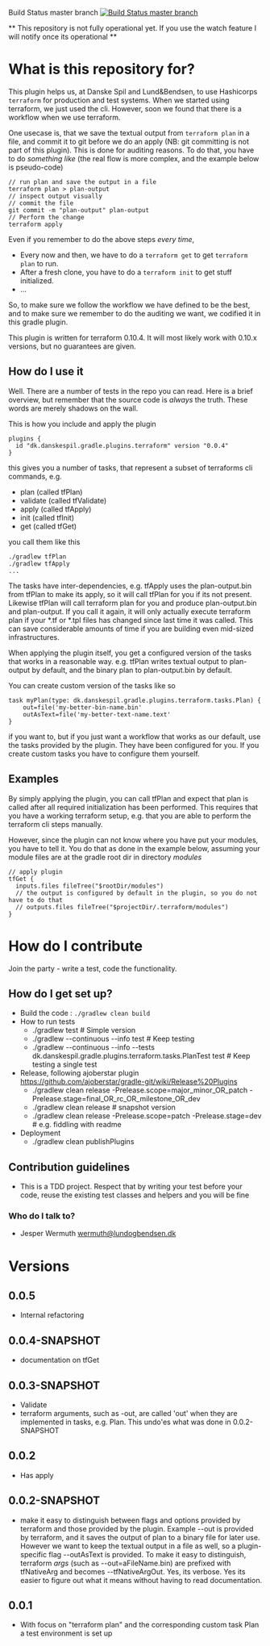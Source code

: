 Build Status master branch [![Build Status master branch](https://travis-ci.org/jwermuth/gradle-plugin-terraform.svg?branch=master)](https://travis-ci.org/jwermuth/gradle-plugin-terraform)

** This repository is not fully operational yet. If you use the watch feature I will notify once its operational **
# What is this repository for? 

This plugin helps us, at Danske Spil and Lund&Bendsen, to use Hashicorps ```terraform``` for production and test systems.
When we started using terraform, we just used the cli. However, soon we found that there is a workflow when we use terraform.

One usecase is, that we save the textual output from ```terraform plan``` in a file, and commit 
it to git before we do an apply (NB: git committing is not part of this plugin). 
This is done for auditing reasons. To do that, you have to 
do _something like_ (the real flow is more complex, and the example below is pseudo-code) 

```
// run plan and save the output in a file
terraform plan > plan-output
// inspect output visually
// commit the file
git commit -m "plan-output" plan-output
// Perform the change
terraform apply
``` 

Even if you remember to do the above steps _every time_, 

* Every now and then, we have to do a ```terraform get``` to get ```terraform plan``` to run.
* After a fresh clone, you have to do a ```terraform init``` to get stuff initialized.
* ...

So, to make sure we follow the workflow we have defined to be the best, and to make sure we
remember to do the auditing we want, we codified it in this gradle plugin.

This plugin is written for terraform 0.10.4. It will most likely work with 0.10.x versions, but 
no guarantees are given. 

## How do I use it

Well. There are a number of tests in the repo you can read. Here is a brief overview, 
but remember that the source code is _always_ the truth. These words are merely shadows on the wall.

This is how you include and apply the plugin
```text
plugins {
  id "dk.danskespil.gradle.plugins.terraform" version "0.0.4"
}
```
this gives you a number of tasks, that represent a subset of terraforms cli commands, e.g.
* plan (called tfPlan)
* validate (called tfValidate)
* apply (called tfApply)
* init (called tfInit)
* get (called tfGet)

you call them like this
```text
./gradlew tfPlan
./gradlew tfApply
...
```
The tasks have inter-dependencies, e.g. tfApply uses the plan-output.bin from tfPlan to make its apply,
so it will call tfPlan for you if its not present.
Likewise tfPlan will call terraform plan for you and produce plan-output.bin and plan-output. 
If you call it again, it will only actually execute terraform plan if your *.tf or *.tpl files has changed
since last time it was called. This can save considerable amounts of time if you are building even mid-sized
infrastructures.

When applying the plugin itself, you get a configured version of the tasks that works in a reasonable way.
e.g. tfPlan writes textual output to plan-output by default, and the binary plan to plan-output.bin by default.

You can create custom version of the tasks like so
```text
task myPlan(type: dk.danskespil.gradle.plugins.terraform.tasks.Plan) {
    out=file('my-better-bin-name.bin'
    outAsText=file('my-better-text-name.text'
}
```
if you want to, but if you just want a workflow that works as our default, use the tasks 
provided by the plugin. They have been configured for you. If you create custom tasks you
have to configure them yourself.

## Examples
By simply applying the plugin, you can call tfPlan and expect that plan is called after all required
initialization has been performed. This requires that you have a working terraform setup, e.g. that you
are able to perform the terraform cli steps manually.

However, since the plugin can not know where you have put your modules, you have to tell it. 
You do that as done in the example below, assuming your module files are at the gradle root dir in directory 
_modules_

```text
// apply plugin
tfGet {
  inputs.files fileTree("$rootDir/modules")
  // the output is configured by default in the plugin, so you do not have to do that 
  // outputs.files fileTree("$projectDir/.terraform/modules")
}
```

# How do I contribute
Join the party - write a test, code the functionality.
## How do I get set up? 

* Build the code : ```./gradlew clean build```
* How to run tests
  * ./gradlew test # Simple version
  * ./gradlew --continuous --info test # Keep testing
  * ./gradlew --continuous --info --tests dk.danskespil.gradle.plugins.terraform.tasks.PlanTest test # Keep testing a single test
* Release, following ajoberstar plugin https://github.com/ajoberstar/gradle-git/wiki/Release%20Plugins
  * ./gradlew clean release -Prelease.scope=major_minor_OR_patch -Prelease.stage=final_OR_rc_OR_milestone_OR_dev
  * ./gradlew clean release # snapshot version
  * ./gradlew clean release -Prelease.scope=patch -Prelease.stage=dev # e.g. fiddling with readme
* Deployment
  * ./gradlew clean publishPlugins
  

## Contribution guidelines 

* This is a TDD project. Respect that by writing your test before your code, reuse the existing test classes and helpers and you will be fine

### Who do I talk to? ###

* Jesper Wermuth wermuth@lundogbendsen.dk
 
# Versions
## 0.0.5
* Internal refactoring

## 0.0.4-SNAPSHOT
* documentation on tfGet 

## 0.0.3-SNAPSHOT
* Validate
* terraform arguments, such as -out, are called 'out' when they are implemented in tasks, e.g. Plan. This undo'es what
  was done in 0.0.2-SNAPSHOT

## 0.0.2
* Has apply

## 0.0.2-SNAPSHOT
* make it easy to distinguish between flags and options provided by terraform and 
those provided by the plugin. Example --out is provided by terraform, and it saves the output of
plan to a binary file for later use. However we want to keep the textual output in a file
as well, so a plugin-specific flag --outAsText is provided. To make it easy to distinguish,
terraform _args_ (such as --out=aFileName.bin) are prefixed with tfNativeArg and becomes --tfNativeArgOut.
Yes, its verbose. Yes its easier to figure out what it means without having to read documentation.

## 0.0.1
* With focus on "terraform plan" and the corresponding custom task Plan a test environment is set up
